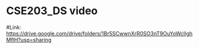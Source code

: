 # CSE203_DS video


#Link:  https://drive.google.com/drive/folders/1Br5SCwwnXrR0SO3nT9OuYoWclIghMflH?usp=sharing
